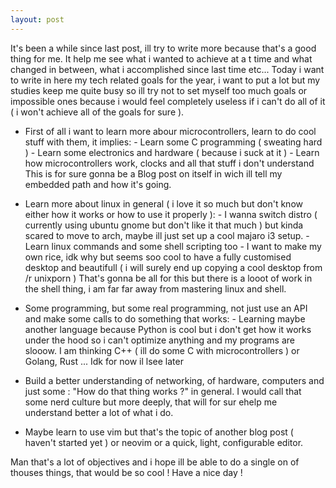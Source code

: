 ```yaml
---
layout: post
---
```


It's been a while since last post, ill try to write more because that's a good thing for me. It help me see what i wanted to achieve 
at a t time and what changed in between, what i accomplished since last time etc... 
Today i want to write in here my tech related goals for the year, i want to put a lot but my studies keep me quite busy so ill try not to set myself too much goals or impossible ones because i would feel completely useless if i can't do all of it ( i won't achieve all of the goals for sure ). 

- First of all i want to learn more abour microcontrollers, learn to do cool stuff with them, it implies:
        - Learn some C programming ( sweating hard )
        - Learn some electronics and hardware ( because i suck at it )
        - Learn how microcontrollers work, clocks and all that stuff i don't understand
This is for sure gonna be a Blog post on itself in wich ill tell my embedded path and how it's going. 

- Learn more about linux in general ( i love it so much but don't know either how it works or how to use it properly ):
        - I wanna switch distro ( currently using ubuntu gnome but don't like it that much ) but kinda scared to move to arch,
        maybe ill just set up a cool majaro i3 setup.
        - Learn linux commands and some shell scripting too 
        - I want to make my own rice, idk why but seems soo cool to have a fully customised desktop and beautifull ( i will surely end up copying a cool 
        desktop from /r unixporn )
That's gonna be all for this but there is a looot of work in the shell thing, i am far far away from mastering linux and shell. 

- Some programming, but some real programming, not just use an API and make some calls to do something that works:
        - Learning maybe another language because Python is cool but i don't get how it works under the hood so i can't optimize anything and my programs are slooow. I am thinking C++ ( ill do some C with microcontrollers ) or Golang, Rust ... Idk for now il lsee later 
    
- Build a better understanding of networking, of hardware, computers and just some : "How do that thing works ?" in general.
I would call that some nerd culture but more deeply, that will for sur ehelp me understand better a lot of what i do.

- Maybe learn to use vim but that's the topic of another blog post ( haven't started yet ) or neovim or a quick, light, configurable editor.

Man that's a lot of objectives and i hope ill be able to do a single on of thouses things, that would be so cool ! 
Have a nice day !
